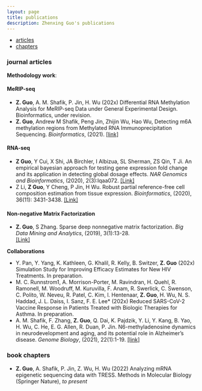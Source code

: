 ```yaml
---
layout: page
title: publications
description: Zhenxing Guo's publications
---
```


<div class="navbar">
    <div class="navbar-inner">
        <ul class="nav">
            <li><a href="#articles">articles</a></li>
                      <!-- <li><a href="#editorials">editorials</a></li> -->
                      <!-- <li><a href="#letters">letters</a></li> -->
            <li><a href="#chapters">chapters</a></li>
                      <!-- <li><a href="#techreports">tech reports</a></li> -->
                      <!-- <li><a href="#thesis">dissertation</a></li> -->
        </ul>
    </div>
</div>

### <a name="articles"></a>journal articles
**Methodology work**: 
#### MeRIP-seq
* **Z. Guo**, A. M. Shafik, P. Jin, H. Wu (202x) Differential RNA Methylation Analysis for MeRIP-seq Data under General Experimental Design. Bioinformatics, under revision.
* **Z. Guo**, Andrew M Shafik, Peng Jin, Zhijin Wu, Hao Wu, Detecting m6A methylation regions from Methylated RNA Immunoprecipitation Sequencing. _Bioinformatics_, (2021). [[link]](https://academic.oup.com/bioinformatics/advance-article-abstract/doi/10.1093/bioinformatics/btab181/6173980)

#### RNA-seq
* **Z Guo**, Y Cui, X Shi, JA Birchler, I Albizua, SL Sherman, ZS Qin, T Ji. An empirical bayesian approach for testing gene expression fold change and its application in detecting global dosage effects. _NAR Genomics and Bioinformatics_, (2020), 2(3):lqaa072. [[Link]]( https://academic.oup.com/nargab/article/2/3/lqaa072/5908375)
* Z Li, **Z Guo**, Y Cheng, P Jin, H Wu. Robust partial reference-free cell composition estimation from tissue expression. _Bioinformatics_, (2020), 36(11): 3431-3438. [[Link]]( https://academic.oup.com/bioinformatics/article/36/11/3431/5804977)

#### Non-negative Matrix Factorization
* **Z. Guo**, S Zhang. Sparse deep nonnegative matrix factorization. _Big Data Mining and Analytics_, (2019), 3(1):13-28.    
 [[Link]]( https://ieeexplore.ieee.org/document/8935092) 
 


**Collaborations**
* Y. Pan, Y. Yang, K. Kathleen, G. Khalil, R. Kelly, B. Switzer, **Z. Guo** (202x) Simulation Study for Improving Efficacy Estimates for New HIV Treatments.  In preparation.
* M. C. Runnstrom1, A. Morrison-Porter, M. Ravindran, H. Quehl, R. Ramonell, M. Woodruff, M. Kuruvilla, F. Anam, R. Swerlick, C. Swenson, C. Polito, W. Neveu, R. Patel, C. Kim, l. Hentenaar, **Z. Guo**, H. Wu, N. S. Haddad, J. L. Daiss, I. Sanz, F. E. Lee* (202x)
Reduced SARS-CoV-2 Vaccine Response in Patients Treated with Biologic Therapies for Asthma. In preparation.
* A. M. Shafik, F. Zhang, **Z. Guo**, Q. Dai, K. Pajdzik, Y. Li, Y. Kang, B. Yao, H. Wu, C. He, E. G. Allen, R. Duan, P. Jin. N6-methyladenosine dynamics in neurodevelopment and aging, and its potential role in Alzheimer’s disease. _Genome Biology_, (2021), 22(1):1-19. [[link]](https://link.springer.com/article/10.1186/s13059-020-02249-z)

### <a name="chapters"></a>book chapters
* **Z. Guo**, A. Shafik, P. Jin, Z. Wu, H. Wu (2022) Analyzing mRNA epigenetic sequencing data with TRESS. Methods in Molecular Biology (Springer Nature), _to present_ 
